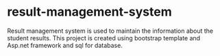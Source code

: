 # result-management-system
Result management system is used to maintain the information about the student results.
This project is created using bootstrap template and Asp.net framework and sql for database.
